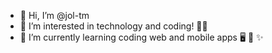 - 👋 Hi, I’m @jol-tm
- 👀 I’m interested in technology and coding! 👨‍💻
- 🌱 I’m currently learning coding web and mobile apps 🖥️ 📱 ✨

<!---
jol-tm/jol-tm is a ✨ special ✨ repository because its `README.md` (this file) appears on your GitHub profile.
You can click the Preview link to take a look at your changes.
--->
